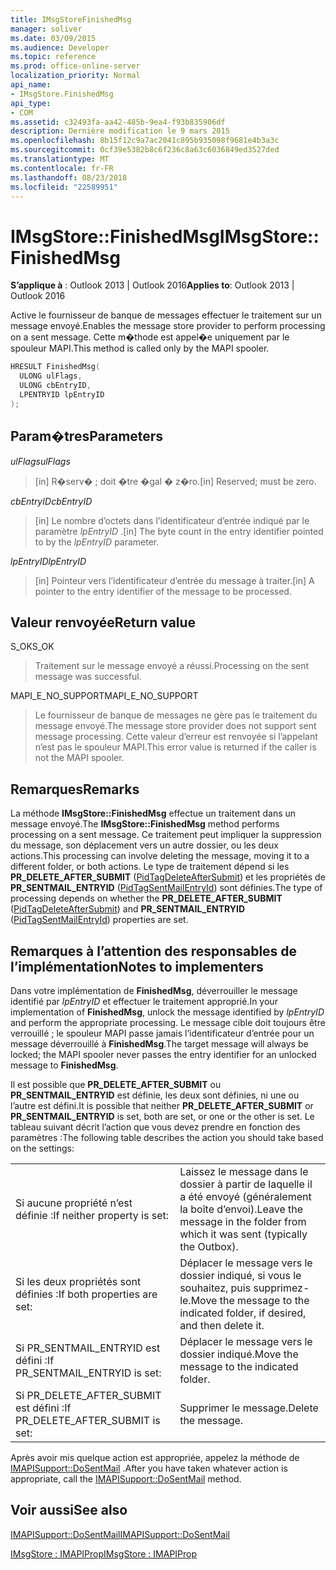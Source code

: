 ```yaml
---
title: IMsgStoreFinishedMsg
manager: soliver
ms.date: 03/09/2015
ms.audience: Developer
ms.topic: reference
ms.prod: office-online-server
localization_priority: Normal
api_name:
- IMsgStore.FinishedMsg
api_type:
- COM
ms.assetid: c32493fa-aa42-485b-9ea4-f93b835906df
description: Dernière modification le 9 mars 2015
ms.openlocfilehash: 8b15f12c9a7ac2041c895b935098f9681e4b3a3c
ms.sourcegitcommit: 0cf39e5382b8c6f236c8a63c6036849ed3527ded
ms.translationtype: MT
ms.contentlocale: fr-FR
ms.lasthandoff: 08/23/2018
ms.locfileid: "22589951"
---
```

# <a name="imsgstorefinishedmsg"></a><span data-ttu-id="7e02a-103">IMsgStore::FinishedMsg</span><span class="sxs-lookup"><span data-stu-id="7e02a-103">IMsgStore::FinishedMsg</span></span>

  
  
<span data-ttu-id="7e02a-104">**S’applique à** : Outlook 2013 | Outlook 2016</span><span class="sxs-lookup"><span data-stu-id="7e02a-104">**Applies to**: Outlook 2013 | Outlook 2016</span></span> 
  
<span data-ttu-id="7e02a-105">Active le fournisseur de banque de messages effectuer le traitement sur un message envoyé.</span><span class="sxs-lookup"><span data-stu-id="7e02a-105">Enables the message store provider to perform processing on a sent message.</span></span> <span data-ttu-id="7e02a-106">Cette m�thode est appel�e uniquement par le spouleur MAPI.</span><span class="sxs-lookup"><span data-stu-id="7e02a-106">This method is called only by the MAPI spooler.</span></span>
  
```cpp
HRESULT FinishedMsg(
  ULONG ulFlags,
  ULONG cbEntryID,
  LPENTRYID lpEntryID
);
```

## <a name="parameters"></a><span data-ttu-id="7e02a-107">Param�tres</span><span class="sxs-lookup"><span data-stu-id="7e02a-107">Parameters</span></span>

 <span data-ttu-id="7e02a-108">_ulFlags_</span><span class="sxs-lookup"><span data-stu-id="7e02a-108">_ulFlags_</span></span>
  
> <span data-ttu-id="7e02a-109">[in] R�serv� ; doit �tre �gal � z�ro.</span><span class="sxs-lookup"><span data-stu-id="7e02a-109">[in] Reserved; must be zero.</span></span>
    
 <span data-ttu-id="7e02a-110">_cbEntryID_</span><span class="sxs-lookup"><span data-stu-id="7e02a-110">_cbEntryID_</span></span>
  
> <span data-ttu-id="7e02a-111">[in] Le nombre d’octets dans l’identificateur d’entrée indiqué par le paramètre _lpEntryID_ .</span><span class="sxs-lookup"><span data-stu-id="7e02a-111">[in] The byte count in the entry identifier pointed to by the  _lpEntryID_ parameter.</span></span> 
    
 <span data-ttu-id="7e02a-112">_lpEntryID_</span><span class="sxs-lookup"><span data-stu-id="7e02a-112">_lpEntryID_</span></span>
  
> <span data-ttu-id="7e02a-113">[in] Pointeur vers l’identificateur d’entrée du message à traiter.</span><span class="sxs-lookup"><span data-stu-id="7e02a-113">[in] A pointer to the entry identifier of the message to be processed.</span></span>
    
## <a name="return-value"></a><span data-ttu-id="7e02a-114">Valeur renvoyée</span><span class="sxs-lookup"><span data-stu-id="7e02a-114">Return value</span></span>

<span data-ttu-id="7e02a-115">S_OK</span><span class="sxs-lookup"><span data-stu-id="7e02a-115">S_OK</span></span> 
  
> <span data-ttu-id="7e02a-116">Traitement sur le message envoyé a réussi.</span><span class="sxs-lookup"><span data-stu-id="7e02a-116">Processing on the sent message was successful.</span></span>
    
<span data-ttu-id="7e02a-117">MAPI_E_NO_SUPPORT</span><span class="sxs-lookup"><span data-stu-id="7e02a-117">MAPI_E_NO_SUPPORT</span></span> 
  
> <span data-ttu-id="7e02a-118">Le fournisseur de banque de messages ne gère pas le traitement du message envoyé.</span><span class="sxs-lookup"><span data-stu-id="7e02a-118">The message store provider does not support sent message processing.</span></span> <span data-ttu-id="7e02a-119">Cette valeur d’erreur est renvoyée si l’appelant n’est pas le spouleur MAPI.</span><span class="sxs-lookup"><span data-stu-id="7e02a-119">This error value is returned if the caller is not the MAPI spooler.</span></span>
    
## <a name="remarks"></a><span data-ttu-id="7e02a-120">Remarques</span><span class="sxs-lookup"><span data-stu-id="7e02a-120">Remarks</span></span>

<span data-ttu-id="7e02a-121">La méthode **IMsgStore::FinishedMsg** effectue un traitement dans un message envoyé.</span><span class="sxs-lookup"><span data-stu-id="7e02a-121">The **IMsgStore::FinishedMsg** method performs processing on a sent message.</span></span> <span data-ttu-id="7e02a-122">Ce traitement peut impliquer la suppression du message, son déplacement vers un autre dossier, ou les deux actions.</span><span class="sxs-lookup"><span data-stu-id="7e02a-122">This processing can involve deleting the message, moving it to a different folder, or both actions.</span></span> <span data-ttu-id="7e02a-123">Le type de traitement dépend si les **PR_DELETE_AFTER_SUBMIT** ([PidTagDeleteAfterSubmit](pidtagdeleteaftersubmit-canonical-property.md)) et les propriétés de **PR_SENTMAIL_ENTRYID** ([PidTagSentMailEntryId](pidtagsentmailentryid-canonical-property.md)) sont définies.</span><span class="sxs-lookup"><span data-stu-id="7e02a-123">The type of processing depends on whether the **PR_DELETE_AFTER_SUBMIT** ([PidTagDeleteAfterSubmit](pidtagdeleteaftersubmit-canonical-property.md)) and **PR_SENTMAIL_ENTRYID** ([PidTagSentMailEntryId](pidtagsentmailentryid-canonical-property.md)) properties are set.</span></span> 
  
## <a name="notes-to-implementers"></a><span data-ttu-id="7e02a-124">Remarques à l’attention des responsables de l’implémentation</span><span class="sxs-lookup"><span data-stu-id="7e02a-124">Notes to implementers</span></span>

<span data-ttu-id="7e02a-125">Dans votre implémentation de **FinishedMsg**, déverrouiller le message identifié par _lpEntryID_ et effectuer le traitement approprié.</span><span class="sxs-lookup"><span data-stu-id="7e02a-125">In your implementation of **FinishedMsg**, unlock the message identified by  _lpEntryID_ and perform the appropriate processing.</span></span> <span data-ttu-id="7e02a-126">Le message cible doit toujours être verrouillé ; le spouleur MAPI passe jamais l’identificateur d’entrée pour un message déverrouillé à **FinishedMsg**.</span><span class="sxs-lookup"><span data-stu-id="7e02a-126">The target message will always be locked; the MAPI spooler never passes the entry identifier for an unlocked message to **FinishedMsg**.</span></span>
  
<span data-ttu-id="7e02a-127">Il est possible que **PR_DELETE_AFTER_SUBMIT** ou **PR_SENTMAIL_ENTRYID** est définie, les deux sont définies, ni une ou l’autre est défini.</span><span class="sxs-lookup"><span data-stu-id="7e02a-127">It is possible that neither **PR_DELETE_AFTER_SUBMIT** or **PR_SENTMAIL_ENTRYID** is set, both are set, or one or the other is set.</span></span> <span data-ttu-id="7e02a-128">Le tableau suivant décrit l’action que vous devez prendre en fonction des paramètres :</span><span class="sxs-lookup"><span data-stu-id="7e02a-128">The following table describes the action you should take based on the settings:</span></span> 
  
|||
|:-----|:-----|
|<span data-ttu-id="7e02a-129">Si aucune propriété n’est définie :</span><span class="sxs-lookup"><span data-stu-id="7e02a-129">If neither property is set:</span></span>  <br/> |<span data-ttu-id="7e02a-130">Laissez le message dans le dossier à partir de laquelle il a été envoyé (généralement la boîte d’envoi).</span><span class="sxs-lookup"><span data-stu-id="7e02a-130">Leave the message in the folder from which it was sent (typically the Outbox).</span></span>  <br/> |
|<span data-ttu-id="7e02a-131">Si les deux propriétés sont définies :</span><span class="sxs-lookup"><span data-stu-id="7e02a-131">If both properties are set:</span></span>  <br/> |<span data-ttu-id="7e02a-132">Déplacer le message vers le dossier indiqué, si vous le souhaitez, puis supprimez-le.</span><span class="sxs-lookup"><span data-stu-id="7e02a-132">Move the message to the indicated folder, if desired, and then delete it.</span></span>  <br/> |
|<span data-ttu-id="7e02a-133">Si PR_SENTMAIL_ENTRYID est défini :</span><span class="sxs-lookup"><span data-stu-id="7e02a-133">If PR_SENTMAIL_ENTRYID is set:</span></span>  <br/> |<span data-ttu-id="7e02a-134">Déplacer le message vers le dossier indiqué.</span><span class="sxs-lookup"><span data-stu-id="7e02a-134">Move the message to the indicated folder.</span></span>  <br/> |
|<span data-ttu-id="7e02a-135">Si PR_DELETE_AFTER_SUBMIT est défini :</span><span class="sxs-lookup"><span data-stu-id="7e02a-135">If PR_DELETE_AFTER_SUBMIT is set:</span></span>  <br/> |<span data-ttu-id="7e02a-136">Supprimer le message.</span><span class="sxs-lookup"><span data-stu-id="7e02a-136">Delete the message.</span></span>  <br/> |
   
<span data-ttu-id="7e02a-137">Après avoir mis quelque action est appropriée, appelez la méthode de [IMAPISupport::DoSentMail](imapisupport-dosentmail.md) .</span><span class="sxs-lookup"><span data-stu-id="7e02a-137">After you have taken whatever action is appropriate, call the [IMAPISupport::DoSentMail](imapisupport-dosentmail.md) method.</span></span> 
  
## <a name="see-also"></a><span data-ttu-id="7e02a-138">Voir aussi</span><span class="sxs-lookup"><span data-stu-id="7e02a-138">See also</span></span>



[<span data-ttu-id="7e02a-139">IMAPISupport::DoSentMail</span><span class="sxs-lookup"><span data-stu-id="7e02a-139">IMAPISupport::DoSentMail</span></span>](imapisupport-dosentmail.md)
  
[<span data-ttu-id="7e02a-140">IMsgStore : IMAPIProp</span><span class="sxs-lookup"><span data-stu-id="7e02a-140">IMsgStore : IMAPIProp</span></span>](imsgstoreimapiprop.md)

